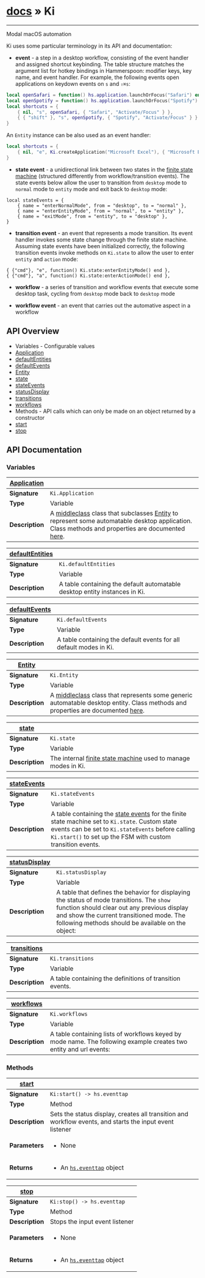 # [docs](index.md) » Ki
---

Modal macOS automation

Ki uses some particular terminology in its API and documentation:
* **event** - a step in a desktop workflow, consisting of the event handler and assigned shortcut keybinding. The table structure matches the argument list for hotkey bindings in Hammerspoon: modifier keys, key name, and event handler. For example, the following events open applications on keydown events on `s` and `⇧⌘s`:
```lua
local openSafari = function() hs.application.launchOrFocus("Safari") end
local openSpotify = function() hs.application.launchOrFocus("Spotify") end
local shortcuts = {
    { nil, "s", openSafari, { "Safari", "Activate/Focus" } },
    { { "shift" }, "s", openSpotify, { "Spotify", "Activate/Focus" } },
}
```
An `Entity` instance can be also used as an event handler:
```lua
local shortcuts = {
    { nil, "e", Ki.createApplication("Microsoft Excel"), { "Microsoft Excel", "Activate/Focus" } },
}
```

* **state event** - a unidirectional link between two states in the [finite state machine](https://github.com/unindented/lua-fsm#usage) (structured differently from workflow/transition events). The state events below allow the user to transition from `desktop` mode to `normal` mode to `entity` mode and exit back to `desktop` mode:
 ```
 local stateEvents = {
     { name = "enterNormalMode", from = "desktop", to = "normal" },
     { name = "enterEntityMode", from = "normal", to = "entity" },
     { name = "exitMode", from = "entity", to = "desktop" },
 }
 ```

* **transition event** - an event that represents a mode transition. Its event handler invokes some state change through the finite state machine. Assuming state events have been initialized correctly, the following transition events invoke methods on `Ki.state` to allow the user to enter `entity` and `action` mode:
 ```
 { {"cmd"}, "e", function() Ki.state:enterEntityMode() end },
 { {"cmd"}, "a", function() Ki.state:enterActionMode() end },
 ```

* **workflow** - a series of transition and workflow events that execute some desktop task, cycling from `desktop` mode back to `desktop` mode

* **workflow event** - an event that carries out the automative aspect in a workflow

## API Overview
* Variables - Configurable values
 * [Application](#Application)
 * [defaultEntities](#defaultEntities)
 * [defaultEvents](#defaultEvents)
 * [Entity](#Entity)
 * [state](#state)
 * [stateEvents](#stateEvents)
 * [statusDisplay](#statusDisplay)
 * [transitions](#transitions)
 * [workflows](#workflows)
* Methods - API calls which can only be made on an object returned by a constructor
 * [start](#start)
 * [stop](#stop)

## API Documentation

### Variables

| [Application](#Application)         |                                                                                     |
| --------------------------------------------|-------------------------------------------------------------------------------------|
| **Signature**                               | `Ki.Application`                                                                    |
| **Type**                                    | Variable                                                                     |
| **Description**                             | A [middleclass](https://github.com/kikito/middleclass/wiki) class that subclasses [Entity](Entity.html) to represent some automatable desktop application. Class methods and properties are documented [here](Application.html).                                                                     |

| [defaultEntities](#defaultEntities)         |                                                                                     |
| --------------------------------------------|-------------------------------------------------------------------------------------|
| **Signature**                               | `Ki.defaultEntities`                                                                    |
| **Type**                                    | Variable                                                                     |
| **Description**                             | A table containing the default automatable desktop entity instances in Ki.                                                                     |

| [defaultEvents](#defaultEvents)         |                                                                                     |
| --------------------------------------------|-------------------------------------------------------------------------------------|
| **Signature**                               | `Ki.defaultEvents`                                                                    |
| **Type**                                    | Variable                                                                     |
| **Description**                             | A table containing the default events for all default modes in Ki.                                                                     |

| [Entity](#Entity)         |                                                                                     |
| --------------------------------------------|-------------------------------------------------------------------------------------|
| **Signature**                               | `Ki.Entity`                                                                    |
| **Type**                                    | Variable                                                                     |
| **Description**                             | A [middleclass](https://github.com/kikito/middleclass/wiki) class that represents some generic automatable desktop entity. Class methods and properties are documented [here](Entity.html).                                                                     |

| [state](#state)         |                                                                                     |
| --------------------------------------------|-------------------------------------------------------------------------------------|
| **Signature**                               | `Ki.state`                                                                    |
| **Type**                                    | Variable                                                                     |
| **Description**                             | The internal [finite state machine](https://github.com/unindented/lua-fsm#usage) used to manage modes in Ki.                                                                     |

| [stateEvents](#stateEvents)         |                                                                                     |
| --------------------------------------------|-------------------------------------------------------------------------------------|
| **Signature**                               | `Ki.stateEvents`                                                                    |
| **Type**                                    | Variable                                                                     |
| **Description**                             | A table containing the [state events](https://github.com/unindented/lua-fsm#usage) for the finite state machine set to `Ki.state`. Custom state events can be set to `Ki.stateEvents` before calling `Ki.start()` to set up the FSM with custom transition events.                                                                     |

| [statusDisplay](#statusDisplay)         |                                                                                     |
| --------------------------------------------|-------------------------------------------------------------------------------------|
| **Signature**                               | `Ki.statusDisplay`                                                                    |
| **Type**                                    | Variable                                                                     |
| **Description**                             | A table that defines the behavior for displaying the status of mode transitions. The `show` function should clear out any previous display and show the current transitioned mode. The following methods should be available on the object:                                                                     |

| [transitions](#transitions)         |                                                                                     |
| --------------------------------------------|-------------------------------------------------------------------------------------|
| **Signature**                               | `Ki.transitions`                                                                    |
| **Type**                                    | Variable                                                                     |
| **Description**                             | A table containing the definitions of transition events.                                                                     |

| [workflows](#workflows)         |                                                                                     |
| --------------------------------------------|-------------------------------------------------------------------------------------|
| **Signature**                               | `Ki.workflows`                                                                    |
| **Type**                                    | Variable                                                                     |
| **Description**                             | A table containing lists of workflows keyed by mode name. The following example creates two entity and url events:                                                                     |

### Methods

| [start](#start)         |                                                                                     |
| --------------------------------------------|-------------------------------------------------------------------------------------|
| **Signature**                               | `Ki:start() -> hs.eventtap`                                                                    |
| **Type**                                    | Method                                                                     |
| **Description**                             | Sets the status display, creates all transition and workflow events, and starts the input event listener                                                                     |
| **Parameters**                              | <ul><li>None</li></ul> |
| **Returns**                                 | <ul><li> An [`hs.eventtap`](https://www.hammerspoon.org/docs/hs.eventtap.html) object</li></ul>          |

| [stop](#stop)         |                                                                                     |
| --------------------------------------------|-------------------------------------------------------------------------------------|
| **Signature**                               | `Ki:stop() -> hs.eventtap`                                                                    |
| **Type**                                    | Method                                                                     |
| **Description**                             | Stops the input event listener                                                                     |
| **Parameters**                              | <ul><li>None</li></ul> |
| **Returns**                                 | <ul><li> An [`hs.eventtap`](https://www.hammerspoon.org/docs/hs.eventtap.html) object</li></ul>          |

